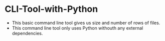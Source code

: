 # CLI-Tool-with-Python

- This basic command line tool gives us size and number of rows of files.
- This command line tool only uses Python withouth any external dependencies. 
